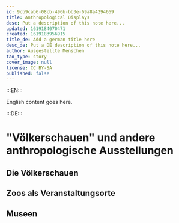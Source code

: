 ```yaml
---
id: 9cb9cab6-08cb-496b-bb3e-69a8a4294669
title: Anthropological Displays
desc: Put a description of this note here...
updated: 1619184070471
created: 1619183956915
title_de: Add a german title here
desc_de: Put a DE description of this note here...
author: Ausgestellte Menschen
tao_type: story
cover_image: null
license: CC BY-SA
published: false
---
```


:::EN:::

English content goes here.

:::DE:::

# "Völkerschauen" und andere anthropologische Ausstellungen

## Die Völkerschauen

## Zoos als Veranstaltungsorte

## Museen
